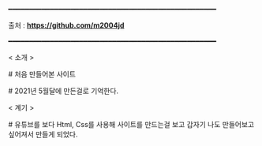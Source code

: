 ━━━━━━━━━━━━━━━━━━━━━━━━━━━━━━━━━━━━━━━━━━━━━━━━━━

출처 : **https://github.com/m2004jd**

━━━━━━━━━━━━━━━━━━━━━━━━━━━━━━━━━━━━━━━━━━━━━━━━━━

< 소개 >

\# 처음 만들어본 사이트

\# 2021년 5월달에 만든걸로 기억한다.

< 계기 >

\# 유튜브를 보다 Html, Css를 사용해 사이트를 만드는걸 보고 갑자기 나도 만들어보고 싶어져서 만들게 되었다.
